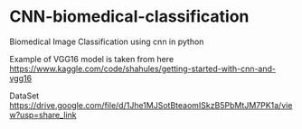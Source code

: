 # CNN-biomedical-classification
Biomedical Image Classification using cnn in python

Example of VGG16 model is taken from here  https://www.kaggle.com/code/shahules/getting-started-with-cnn-and-vgg16

DataSet https://drive.google.com/file/d/1Jhe1MJSotBteaomISkzB5PbMtJM7PK1a/view?usp=share_link
